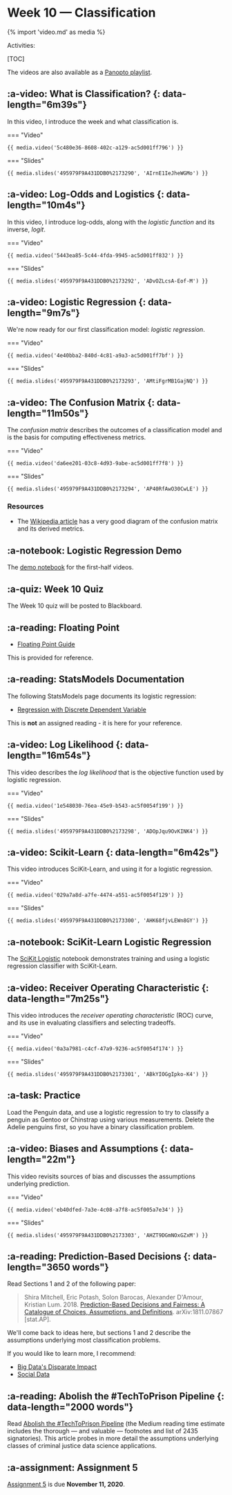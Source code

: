 # Week 10 — Classification
{% import 'video.md' as media %}

Activities:

[TOC]

The videos are also available as a [Panopto playlist](https://boisestate.hosted.panopto.com/Panopto/Pages/Viewer.aspx?pid=bb7da565-7bad-4b88-9560-ac5d00219ea1).

## :a-video: What is Classification? {: data-length="6m39s"}

In this video, I introduce the week and what classification is.

=== "Video"

    {{ media.video('5c480e36-8608-402c-a129-ac5d001ff796') }}

=== "Slides"

    {{ media.slides('495979F9A431DDB0%2173290', 'AIrnE1IeJheWGMo') }}

## :a-video: Log-Odds and Logistics {: data-length="10m4s"}

In this video, I introduce log-odds, along with the *logistic function* and its inverse, *logit*.

=== "Video"

    {{ media.video('5443ea85-5c44-4fda-9945-ac5d001ff832') }}

=== "Slides"

    {{ media.slides('495979F9A431DDB0%2173292', 'ADvOZLcsA-Eof-M') }}

## :a-video: Logistic Regression {: data-length="9m7s"}

We're now ready for our first classification model: *logistic regression*.

=== "Video"

    {{ media.video('4e40bba2-840d-4c81-a9a3-ac5d001ff7bf') }}

=== "Slides"

    {{ media.slides('495979F9A431DDB0%2173293', 'AMtiFgrMB1GajNQ') }}

## :a-video: The Confusion Matrix {: data-length="11m50s"}

The *confusion matrix* describes the outcomes of a classification model and is the basis for computing effectiveness metrics.

=== "Video"

    {{ media.video('da6ee201-03c8-4d93-9abe-ac5d001ff7f8') }}

=== "Slides"

    {{ media.slides('495979F9A431DDB0%2173294', 'AP40RfAwO30CwLE') }}

### Resources

- The [Wikipedia article](https://en.wikipedia.org/wiki/Confusion_matrix) has a very good diagram of the confusion matrix and its derived metrics.

## :a-notebook: Logistic Regression Demo

The [demo notebook](LogitRegressionDemo.ipynb) for the first-half videos.

## :a-quiz: Week 10 Quiz

The Week 10 quiz will be posted to Blackboard.

## :a-reading: Floating Point

- [Floating Point Guide](https://floating-point-gui.de/)

This is provided for reference.

## :a-reading: StatsModels Documentation

The following StatsModels page documents its logistic regression:

- [Regression with Discrete Dependent Variable](https://www.statsmodels.org/stable/discretemod.html)

This is **not** an assigned reading - it is here for your reference.

## :a-video: Log Likelihood {: data-length="16m54s"}

This video describes the *log likelihood* that is the objective function used by logistic regression.

=== "Video"

    {{ media.video('1e548030-76ea-45e9-b543-ac5f0054f199') }}

=== "Slides"

    {{ media.slides('495979F9A431DDB0%2173298', 'ADOpJqu9OvKINK4') }}

## :a-video: Scikit-Learn {: data-length="6m42s"}

This video introduces SciKit-Learn, and using it for a logistic regression.

=== "Video"

    {{ media.video('029a7a8d-a7fe-4474-a551-ac5f0054f129') }}

=== "Slides"

    {{ media.slides('495979F9A431DDB0%2173300', 'AHK68fjvLEWn8GY') }}

## :a-notebook: SciKit-Learn Logistic Regression

The [SciKit Logistic](./SciKitLogistic.ipynb) notebook demonstrates training and using a logistic regression classifier with SciKit-Learn.

## :a-video: Receiver Operating Characteristic {: data-length="7m25s"}

This video introduces the *receiver operating characteristic* (ROC) curve, and its use in evaluating classifiers and selecting tradeoffs.

=== "Video"

    {{ media.video('0a3a7981-c4cf-47a9-9236-ac5f0054f174') }}

=== "Slides"

    {{ media.slides('495979F9A431DDB0%2173301', 'ABkYIOGgIpko-K4') }}

## :a-task: Practice

Load the Penguin data, and use a logistic regression to try to classify a penguin as Gentoo or Chinstrap using various measurements.
Delete the Adelie penguins first, so you have a binary classification problem.

## :a-video: Biases and Assumptions {: data-length="22m"}

This video revisits sources of bias and discusses the assumptions underlying prediction.

=== "Video"

    {{ media.video('eb40dfed-7a3e-4c08-a7f8-ac5f005a7e34') }}

=== "Slides"

    {{ media.slides('495979F9A431DDB0%2173303', 'AHZT9DGmNOxGZxM') }}

## :a-reading: Prediction-Based Decisions {: data-length="3650 words"}

Read Sections 1 and 2 of the following paper:

> Shira Mitchell, Eric Potash, Solon Barocas, Alexander D'Amour, Kristian Lum. 2018.
> [Prediction-Based Decisions and Fairness: A Catalogue of Choices, Assumptions, and Definitions](https://arxiv.org/abs/1811.07867).
> arXiv:1811.07867 [stat.AP].

We'll come back to ideas here, but sections 1 and 2 describe the assumptions underlying most classification problems.

If you would like to learn more, I recommend:

- [Big Data's Disparate Impact](http://papers.ssrn.com/abstract=2477899)
- [Social Data](http://dx.doi.org/10.3389/fdata.2019.00013)

## :a-reading: Abolish the #TechToPrison Pipeline {: data-length="2000 words"}

Read [Abolish the #TechToPrison Pipeline](https://medium.com/@CoalitionForCriticalTechnology/abolish-the-techtoprisonpipeline-9b5b14366b16) (the Medium reading time estimate includes the thorough — and valuable — footnotes and list of 2435 signatories).
This article probes in more detail the assumptions underlying classes of criminal justice data science applications.

## :a-assignment: Assignment 5

[Assignment 5](../../assignments/A5/index.md) is due **November 11, 2020**.
